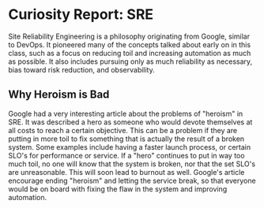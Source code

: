 # Curiosity Report: SRE

Site Reliability Engineering is a philosophy originating from Google, similar to DevOps. It pioneered many of the concepts talked about early on in this class, such as a focus on reducing toil and increasing automation as much as possible. It also includes pursuing only as much reliability as necessary, bias toward risk reduction, and observability.

## Why Heroism is Bad
Google had a very interesting article about the problems of "heroism" in SRE. It was described a hero as someone who would devote themselves at all costs to reach a certain objective. This can be a problem if they are putting in more toil to fix something that is actually the result of a broken system. Some examples include having a faster launch process, or certain SLO's for performance or service. If a "hero" continues to put in way too much toil, no one will know that the system is broken, nor that the set SLO's are unreasonable. This will soon lead to burnout as well. Google's article encourage ending "heroism" and letting the service break, so that everyone would be on board with fixing the flaw in the system and improving automation.


